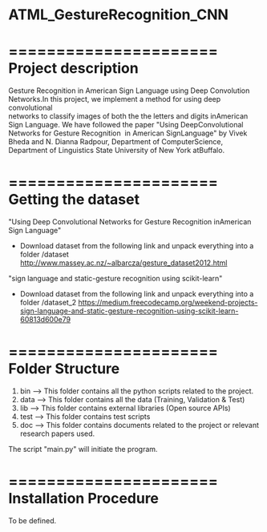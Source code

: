 # ATML_GestureRecognition_CNN

======================
Project description
======================

Gesture Recognition in American Sign Language using Deep Convolution Networks.In this project, we implement a method for using deep convolutional       
networks to classify images of both the the letters and digits​ ​in​ ​American​ ​Sign​ ​Language. We have followed the paper "Using​ ​Deep​ ​Convolutional​ ​Networks​ ​for  Gesture​ ​Recognition​ ​
in​ ​American​ ​Sign​ ​Language" by Vivek​ ​Bheda​​ ​and​​ ​​N.​ ​Dianna​ ​Radpour, Department​ ​of​ ​Computer​ ​Science,​ ​Department​ ​of​ ​Linguistics State​ ​University​ ​of​ ​New​ ​York​ ​at​ ​Buffalo.  


======================
Getting the dataset
======================

"Using​ ​Deep​ ​Convolutional​ ​Networks​ ​for  Gesture​ ​Recognition​ ​in​ ​American​ ​Sign​ ​Language"
- Download dataset from the following link and unpack everything into a folder /dataset
http://www.massey.ac.nz/~albarcza/gesture_dataset2012.html

"sign language and static-gesture recognition using scikit-learn"
- Download dataset from the following link and unpack everything into a folder /dataset_2
https://medium.freecodecamp.org/weekend-projects-sign-language-and-static-gesture-recognition-using-scikit-learn-60813d600e79



======================
Folder Structure
======================

1. bin --> This folder contains all the python scripts related to the project.
2. data --> This folder contains all the data (Training, Validation & Test)
3. lib --> This folder contains external libraries (Open source APIs)
4. test --> This folder contains test scripts
5. doc --> This folder contains documents related to the project or relevant research papers used.


The script "main.py" will initiate the program.

======================
Installation Procedure
======================

To be defined.
